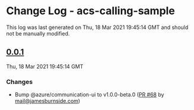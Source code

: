 # Change Log - acs-calling-sample

This log was last generated on Thu, 18 Mar 2021 19:45:14 GMT and should not be manually modified.

<!-- Start content -->

## [0.0.1](https://github.com/azure/communication-ui-sdk/tree/acs-calling-sample_v0.0.1)

Thu, 18 Mar 2021 19:45:14 GMT

### Changes

- Bump @azure/communication-ui to v1.0.0-beta.0 ([PR #68](https://github.com/azure/communication-ui-sdk/pull/68) by mail@jamesburnside.com)
